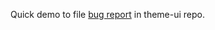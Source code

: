 Quick demo to file [bug report](https://github.com/system-ui/theme-ui/issues/1859) in theme-ui repo.
